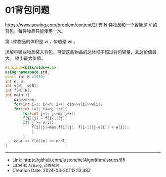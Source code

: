 # 01背包问题

https://www.acwing.com/problem/content/2/
有 N
 件物品和一个容量是 V 的背包。每件物品只能使用一次。

第 i 件物品的体积是 vi ，价值是 wi 。

求解将哪些物品装入背包，可使这些物品的总体积不超过背包容量，且总价值最大。
输出最大价值。
```cpp
#include<bits/stdc++.h>
using namespace std;
const int N =1010;
int n, m;
int v[N], w[N];
int f[N][N];
int main(){
	cin>>n>>m;
	for(int i=1; i<=n; i++) cin>>v[i]>>w[i];
	for(int i=1; i<=n; i++){
		for(int j=1; j<=m; j++){
		f[i][j] = f[i-1][j];
		if( j >= v[i])
			f[i][j]=max(f[i][j], f[i-1][j-v[i]] + w[i]);
			}
		}
	cout << f[n][m] << endl;
}
```

---

* Link: https://github.com/justonehe/Algorithm/issues/85
* Labels: `AcWing`, `动态规划`
* Creation Date: 2024-03-30T12:13:48Z
